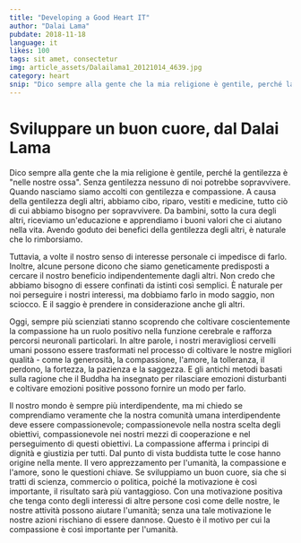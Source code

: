 ```yaml
---
title: "Developing a Good Heart IT"
author: "Dalai Lama"
pubdate: 2018-11-18
language: it
likes: 100
tags: sit amet, consectetur
img: article_assets/Dalailama1_20121014_4639.jpg
category: heart
snip: "Dico sempre alla gente che la mia religione è gentile, perché la gentilezza è \"nelle nostre ossa\"."
---
```


# Sviluppare un buon cuore, dal Dalai Lama

Dico sempre alla gente che la mia religione è gentile, perché la gentilezza è "nelle nostre ossa". Senza gentilezza nessuno di noi potrebbe sopravvivere. Quando nasciamo siamo accolti con gentilezza e compassione. A causa della gentilezza degli altri, abbiamo cibo, riparo, vestiti e medicine, tutto ciò di cui abbiamo bisogno per sopravvivere. Da bambini, sotto la cura degli altri, riceviamo un'educazione e apprendiamo i buoni valori che ci aiutano nella vita. Avendo goduto dei benefici della gentilezza degli altri, è naturale che lo rimborsiamo.

Tuttavia, a volte il nostro senso di interesse personale ci impedisce di farlo. Inoltre, alcune persone dicono che siamo geneticamente predisposti a cercare il nostro beneficio indipendentemente dagli altri. Non credo che abbiamo bisogno di essere confinati da istinti così semplici. È naturale per noi perseguire i nostri interessi, ma dobbiamo farlo in modo saggio, non sciocco. E il saggio è prendere in considerazione anche gli altri.

Oggi, sempre più scienziati stanno scoprendo che coltivare coscientemente la compassione ha un ruolo positivo nella funzione cerebrale e rafforza percorsi neuronali particolari. In altre parole, i nostri meravigliosi cervelli umani possono essere trasformati nel processo di coltivare le nostre migliori qualità - come la generosità, la compassione, l'amore, la tolleranza, il perdono, la fortezza, la pazienza e la saggezza. E gli antichi metodi basati sulla ragione che il Buddha ha insegnato per rilasciare emozioni disturbanti e coltivare emozioni positive possono fornire un modo per farlo.

Il nostro mondo è sempre più interdipendente, ma mi chiedo se comprendiamo veramente che la nostra comunità umana interdipendente deve essere compassionevole; compassionevole nella nostra scelta degli obiettivi, compassionevole nei nostri mezzi di cooperazione e nel perseguimento di questi obiettivi. La compassione afferma i principi di dignità e giustizia per tutti. Dal punto di vista buddista tutte le cose hanno origine nella mente. Il vero apprezzamento per l'umanità, la compassione e l'amore, sono le questioni chiave. Se sviluppiamo un buon cuore, sia che si tratti di scienza, commercio o politica, poiché la motivazione è così importante, il risultato sarà più vantaggioso. Con una motivazione positiva che tenga conto degli interessi di altre persone così come delle nostre, le nostre attività possono aiutare l'umanità; senza una tale motivazione le nostre azioni rischiano di essere dannose. Questo è il motivo per cui la compassione è così importante per l'umanità.
